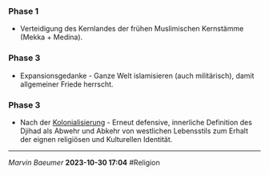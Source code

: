 ### Phase 1
- Verteidigung des Kernlandes der frühen Muslimischen Kernstämme $($Mekka + Medina$)$. 
### Phase 3
- Expansionsgedanke - Ganze Welt islamisieren $($auch militärisch$)$, damit allgemeiner Friede herrscht.
### Phase 3
- Nach der [Kolonialisierung](5%20Kolonialisierung.md) - Erneut defensive, innerliche Definition des Djihad als Abwehr und Abkehr von westlichen Lebensstils zum Erhalt der eignen religiösen und Kulturellen Identität. 
---
*Marvin Baeumer* **2023-10-30 17:04** #Religion